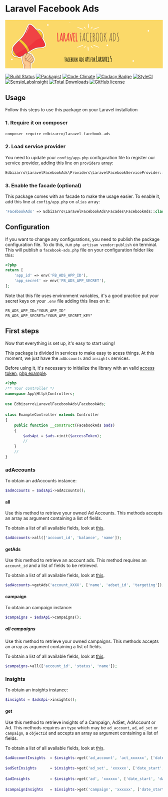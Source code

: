 # Laravel Facebook Ads

![alt tag](laravel-facebook-ads.png)

[![Build Status](https://semaphoreci.com/api/v1/edbizarro/laravel-facebook-ads/branches/master/badge.svg)](https://semaphoreci.com/edbizarro/laravel-facebook-ads)
[![Packagist](https://img.shields.io/packagist/v/edbizarro/laravel-facebook-ads.svg)](https://packagist.org/packages/edbizarro/laravel-facebook-ads) [![Code Climate](https://codeclimate.com/github/edbizarro/laravel-facebook-ads/badges/gpa.svg)](https://codeclimate.com/github/edbizarro/laravel-facebook-ads) [![Codacy Badge](https://api.codacy.com/project/badge/grade/d6deeeac233847dba57afb5c07ccad4b)](https://www.codacy.com/app/edbizarro/laravel-facebook-ads) [![StyleCI](https://styleci.io/repos/55666212/shield)](https://styleci.io/repos/55666212) [![SensioLabsInsight](https://insight.sensiolabs.com/projects/f5001994-d22b-45a1-aa50-d4ac356cd42f/mini.png)](https://insight.sensiolabs.com/projects/f5001994-d22b-45a1-aa50-d4ac356cd42f) [![Total Downloads](http://img.shields.io/packagist/dm/edbizarro/laravel-facebook-ads.svg)](https://packagist.org/packages/edbizarro/laravel-facebook-ads) [![GitHub license](https://img.shields.io/badge/license-MIT-blue.svg)](https://raw.githubusercontent.com/edbizarro/laravel-facebook-ads/master/LICENSE)


## Usage

Follow this steps to use this package on your Laravel installation

### 1. Require it on composer

```bash
composer require edbizarro/laravel-facebook-ads
```

### 2. Load service provider

You need to update your `config/app.php` configuration file to register our service provider, adding this line on `providers` array:

```php
Edbizarro\LaravelFacebookAds\Providers\LaravelFacebookServiceProvider::class
```

### 3. Enable the facade (optional)

This package comes with an facade to make the usage easier. To enable it, add this line at `config/app.php` on `alias` array:

```php
'FacebookAds' => Edbizarro\LaravelFacebookAds\Facades\FacebookAds::class
```

## Configuration

If you want to change any configurations, you need to publish the package configuration file. To do this, run `php artisan vendor:publish` on terminal.
This will publish a `facebook-ads.php` file on your configuration folder like this:

```php
<?php
return [
    'app_id' => env('FB_ADS_APP_ID'),
    'app_secret' => env('FB_ADS_APP_SECRET'),
];
```

Note that this file uses environment variables, it's a good practice put your secret keys on your `.env` file adding this lines on it:


```
FB_ADS_APP_ID="YOUR_APP_ID"
FB_ADS_APP_SECRET="YOUR_APP_SECRET_KEY"
```

## First steps

Now that everything is set up, it's easy to start using!

This package is divided in services to make easy to acess things. At this moment, we just have the `adAccounts` and `insights` services.

Before using it, it's necessary to initialize the library with an valid [access token](https://developers.facebook.com/docs/facebook-login/access-tokens#usertokens), [php example](https://github.com/facebook/facebook-php-sdk-v4#usage).

```php
<?php
/** Your controller */
namespace App\Http\Controllers;

use Edbizarro\LaravelFacebookAds\FacebookAds;

class ExampleController extends Controller
{
    public function __construct(FacebookAds $ads)
    {
        $adsApi = $ads->init($accessToken);
        //
    }
    //
}
```

### adAccounts

To obtain an adAccounts instance:

```php
$adAccounts = $adsApi->adAccounts();
```

#### all

Use this method to retrieve your owned Ad Accounts. This methods accepts an array as argument containing a list of fields.

To obtain a list of all available fields, look at [this](https://github.com/facebook/facebook-php-ads-sdk/blob/master/src/FacebookAds/Object/Fields/AdAccountFields.php).

```php
$adAccounts->all(['account_id', 'balance', 'name']);
```

#### getAds

Use this method to retrieve an account ads. This method requires an `account_id` and a list of fields to be retrieved.

To obtain a list of all available fields, look at [this](https://github.com/facebook/facebook-php-ads-sdk/blob/master/src/FacebookAds/Object/Fields/AdFields.php).

```php
$adAccounts->getAds('account_XXXX', ['name', 'adset_id', 'targeting']);
```

#### campaign

To obtain an campaign instance:

```php
$campaigns = $adsApi->campaigns();
```

##### all campaigns

Use this method to retrieve your owned campaigns. This methods accepts an array as argument containing a list of fields.

To obtain a list of all available fields, look at [this](https://github.com/facebook/facebook-php-ads-sdk/blob/master/src/FacebookAds/Object/Fields/CampaignFields.php).

```php
$campaigns->all(['account_id', 'status', 'name']);
```

### Insights

To obtain an insights instance:

```php
$insights = $adsApi->insights();
```

#### get

Use this method to retrieve insights of a Campaign, AdSet, AdAccount or Ad. This methods requires an `type` which may be `ad_account`, `ad`, `ad_set` or `campaign`, a `objectId` and accepts an array as argument containing a list of fields.

To obtain a list of all available fields, look at [this](https://github.com/facebook/facebook-php-ads-sdk/blob/master/src/FacebookAds/Object/Fields/AdsInsightsFields.php).

```php
$adAccountInsights  = $insights->get('ad_account', 'act_xxxxxx', ['date_start', 'date_stop', 'ad_name']]);

$adSetInsights      = $insights->get('ad_set', 'xxxxxx', ['date_start', 'date_stop', 'ad_name']]);

$adInsights         = $insights->get('ad', 'xxxxxx', ['date_start', 'date_stop', 'ad_name']]);

$campaignInsights   = $insights->get('campaign', 'xxxxxx', ['date_start', 'date_stop', 'ad_name']]);
```
